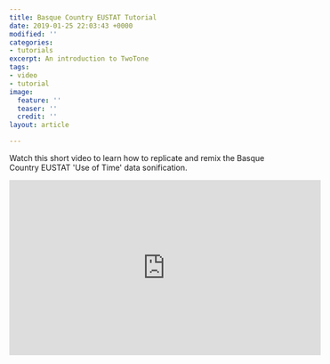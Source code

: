 ```yaml
---
title: Basque Country EUSTAT Tutorial
date: 2019-01-25 22:03:43 +0000
modified: ''
categories:
- tutorials
excerpt: An introduction to TwoTone
tags:
- video
- tutorial
image:
  feature: ''
  teaser: ''
  credit: ''
layout: article

---
```

Watch this short video to learn how to replicate and remix the Basque Country EUSTAT 'Use of Time' data sonification.

<iframe width="560" height="315" src="https://youtu.be/2dQMSMRWwJI" frameborder="0" allow="encrypted-media; picture-in-picture" allowfullscreen></iframe>